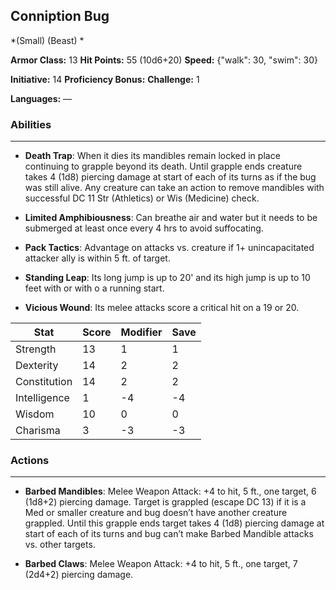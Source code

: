 ## Conniption Bug
*(Small) (Beast) *

**Armor Class:** 13
**Hit Points:** 55 (10d6+20)
**Speed:** {"walk": 30, "swim": 30}

**Initiative:** 14
**Proficiency Bonus:**
**Challenge:** 1

**Languages:** —

### Abilities
 --- 
- **Death Trap**: When it dies its mandibles remain locked in place continuing to grapple beyond its death. Until grapple ends creature takes 4 (1d8) piercing damage at start of each of its turns as if the bug was still alive. Any creature can take an action to remove mandibles with successful DC 11 Str (Athletics) or Wis (Medicine) check.

- **Limited Amphibiousness**: Can breathe air and water but it needs to be submerged at least once every 4 hrs to avoid suffocating.

- **Pack Tactics**: Advantage on attacks vs. creature if 1+ unincapacitated attacker ally is within 5 ft. of target.

- **Standing Leap**: Its long jump is up to 20' and its high jump is up to 10 feet with or with o a running start.

- **Vicious Wound**: Its melee attacks score a critical hit on a 19 or 20.



| Stat | Score | Modifier | Save |
| ---- | ---- | ---- | ---- |
| Strength | 13 | 1 | 1 |
| Dexterity | 14 | 2 | 2 |
| Constitution | 14 | 2 | 2 |
| Intelligence | 1 | -4 | -4 |
| Wisdom | 10 | 0 | 0 |
| Charisma | 3 | -3 | -3 |

### Actions
 --- 
- **Barbed Mandibles**: Melee Weapon Attack: +4 to hit, 5 ft., one target, 6 (1d8+2) piercing damage. Target is grappled (escape DC 13) if it is a Med or smaller creature and bug doesn’t have another creature grappled. Until this grapple ends target takes 4 (1d8) piercing damage at start of each of its turns and bug can’t make Barbed Mandible attacks vs. other targets.

- **Barbed Claws**: Melee Weapon Attack: +4 to hit, 5 ft., one target, 7 (2d4+2) piercing damage.

